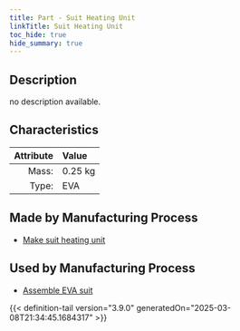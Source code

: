 ```yaml
---
title: Part - Suit Heating Unit
linkTitle: Suit Heating Unit
toc_hide: true
hide_summary: true
---
```

<!-- This is generated by the MarsSim HelpGenertor, do not edit. -->

## Description
no description available.

## Characteristics

| Attribute      | Value |
|--------:|:------|
|Mass:|0.25 kg|
|Type:|EVA|

## Made by Manufacturing Process

- [Make suit heating unit](/docs/definitions/process/make-suit-heating-unit)

## Used by Manufacturing Process

- [Assemble EVA suit](/docs/definitions/process/assemble-eva-suit)



{{< definition-tail version="3.9.0" generatedOn="2025-03-08T21:34:45.1684317" >}}



